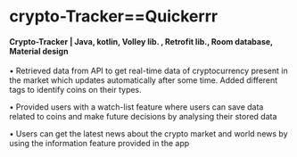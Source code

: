 # crypto-Tracker==Quickerrr

#### Crypto-Tracker | Java, kotlin, Volley lib. , Retrofit lib., Room database, Material design 
•	Retrieved data from API to get real-time data of cryptocurrency present in the market which updates automatically after some time. Added different tags to identify coins on their types.

•	Provided users with  a watch-list feature where users can save data related to coins and make future decisions by analysing their stored data	

•	Users can get the latest news about the crypto market and world news by using the information feature provided in the app





